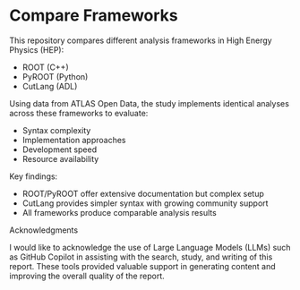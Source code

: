 # Compare Frameworks

This repository compares different analysis frameworks in High Energy Physics (HEP):
- ROOT (C++)
- PyROOT (Python)
- CutLang (ADL)

Using data from ATLAS Open Data, the study implements identical analyses across these frameworks to evaluate:
- Syntax complexity
- Implementation approaches
- Development speed
- Resource availability

Key findings:
- ROOT/PyROOT offer extensive documentation but complex setup
- CutLang provides simpler syntax with growing community support
- All frameworks produce comparable analysis results

Acknowledgments

I would like to acknowledge the use of Large Language Models (LLMs) such as GitHub Copilot in assisting with the search, study, and writing of this report. These tools provided valuable support in generating content and improving the overall quality of the report.
